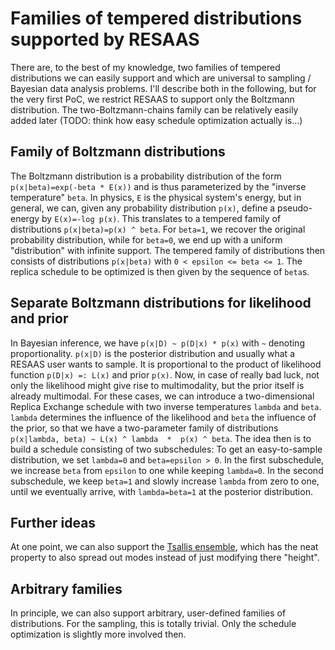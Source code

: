 # Families of tempered distributions supported by RESAAS
There are, to the best of my knowledge, two families of tempered distributions we can easily support and which are universal to sampling / Bayesian data analysis problems.
I'll describe both in the following, but for the very first PoC, we restrict RESAAS to support only the Boltzmann distribution.
The two-Boltzmann-chains family can be relatively easily added later (TODO: think how easy schedule optimization actually is...)

## Family of Boltzmann distributions
The Boltzmann distribution is a probability distribution of the form `p(x|beta)=exp(-beta * E(x))` and is thus parameterized by the "inverse temperature" `beta`.
In physics, `E` is the physical system's energy, but in general, we can, given any probability distribution `p(x)`, define a pseudo-energy by `E(x)=-log p(x)`.
This translates to a tempered family of distributions `p(x|beta)=p(x) ^ beta`.
For `beta=1`, we recover the original probability distribution, while for `beta=0`, we end up with a uniform "distribution" with infinite support.
The tempered family of distributions then consists of distributions `p(x|beta)` with `0 < epsilon <= beta <= 1`. 
The replica schedule to be optimized is then given by the sequence of `beta`s.

## Separate Boltzmann distributions for likelihood and prior
In Bayesian inference, we have `p(x|D) ~ p(D|x) * p(x)` with `~` denoting proportionality.
`p(x|D)` is the posterior distribution and usually what a RESAAS user wants to sample.
It is proportional to the product of likelihood function `p(D|x) =: L(x)` and prior `p(x)`.
Now, in case of really bad luck, not only the likelihood might give rise to multimodality, but the prior itself is already multimodal.
For these cases, we can introduce a two-dimensional Replica Exchange schedule with two inverse temperatures `lambda` and `beta`.
`lambda` determines the influence of the likelihood and `beta` the influence of the prior, so that we have a two-parameter family of distributions `p(x|lambda, beta) ~ L(x) ^ lambda  *  p(x) ^ beta`.
The idea then is to build a schedule consisting of two subschedules:
To get an easy-to-sample distribution, we set `lambda=0` and `beta=epsilon > 0`.
In the first subschedule, we increase `beta` from `epsilon` to one while keeping `lambda=0`.
In the second subschedule, we keep `beta=1` and slowly increase `lambda` from zero to one, until we eventually arrive, with `lambda=beta=1` at the posterior distribution.

## Further ideas
At one point, we can also support the [Tsallis ensemble](https://en.wikipedia.org/wiki/Q-exponential_distribution), which has the neat property to also spread out modes instead of just modifying there "height".

## Arbitrary families
In principle, we can also support arbitrary, user-defined families of distributions.
For the sampling, this is totally trivial.
Only the schedule optimization is slightly more involved then.
